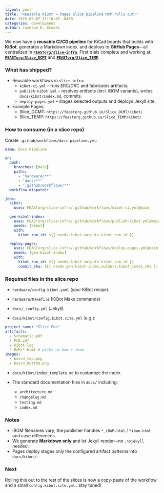 ```yaml
---
layout: post
title: "Reusable KiBot → Pages slice pipeline MVP rolls out!"
date: 2025-09-07 17:18:45 -0400
categories: development
author: Cameron K. Brooks
---
```


We now have a **reusable CI/CD pipeline** for KiCad boards that builds with **KiBot**, generates a Markdown index, and deploys to **GitHub Pages**—all centralized in **[`FEASTorg/slice-infra`](https://github.com/FEASTorg/slice-infra)**. First trials complete and working at: **[`FEASTorg/Slice_DCMT`](https://feastorg.github.io/Slice_DCMT)** and **[`FEASTorg/Slice_TEMP`](https://feastorg.github.io/Slice_TEMP)**.

### What has shipped?

- Reusable workflows in `slice-infra`:
  - `kibot-ci.yml` – runs ERC/DRC and fabricates artifacts.
  - `publish-kibot.yml` – resolves artifacts (incl. iBOM variants), writes `docs/kibot/index.md`, commits.
  - `deploy-pages.yml` – stages selected outputs and deploys Jekyll site.
- Example Pages:
  - Slice_DCMT: `https://feastorg.github.io/Slice_DCMT/kibot/`
  - Slice_TEMP: `https://feastorg.github.io/Slice_TEMP/kibot/`

### How to consume (in a slice repo)

Create `.github/workflows/docs-pipeline.yml`:

```yml
name: Docs Pipeline

on:
  push:
    branches: [main]
    paths:
      - "hardware/**"
      - "docs/**"
      - ".github/workflows/**"
  workflow_dispatch:

jobs:
  kibot:
    uses: FEASTorg/slice-infra/.github/workflows/kibot-ci.yml@main

  gen-kibot-index:
    uses: FEASTorg/slice-infra/.github/workflows/publish-kibot.yml@main
    needs: [kibot]
    with:
      kibot_run_id: ${{ needs.kibot.outputs.kibot_run_id }}

  deploy-pages:
    uses: FEASTorg/slice-infra/.github/workflows/deploy-pages.yml@main
    needs: [gen-kibot-index]
    with:
      kibot_run_id: ${{ needs.kibot.outputs.kibot_run_id }}
      commit_sha: ${{ needs.gen-kibot-index.outputs.kibot_index_sha }}
```

### Required files in the slice repo

- `hardware/config.kibot.yaml` (your KiBot recipe).

- `hardware/Makefile` (KiBot Make commands)

- `docs/_config.yml` (Jekyll).

- `docs/kibot/config.kibot.site.yml` (e.g.):

```yml
project_name: "Slice Foo"
artifacts:
  - Schematic.pdf
  - PCB.pdf
  - kibot.log
  - BoM/*.html # picks up bom + ibom
images:
  - board_top.png
  - board_bottom.png
```

- `docs/kibot/index_template.md` to customize the index.

- The standard documentation files in `docs/` including:
  - `architecture.md`
  - `changelog.md`
  - `testing.md`
  - `index.md`

### Notes

- iBOM filenames vary; the publisher handles `*_iBoM.html` / `*ibom.html` and case differences.
- We generate **Markdown only** and let Jekyll render—no `.nojekyll` needed.
- Pages deploy stages only the configured artifact patterns into `docs/kibot/`.

### Next

Rolling this out to the rest of the slices is now a copy-paste of the workflow and a small `config.kibot.site.yml`...stay tuned!
